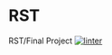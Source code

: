 # RST
RST/Final Project
[![linter](https://github.com/Roman-Cianci/RST/workflows/linter/badge.svg)](https://github.com/marketplace/actions/super-linter)
